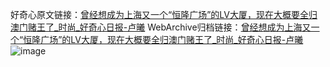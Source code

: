 好奇心原文链接：[曾经想成为上海又一个“恒隆广场”的LV大厦，现在大概要全归澳门赌王了_时尚_好奇心日报-卢曦](https://www.qdaily.com/articles/8739.html)
WebArchive归档链接：[曾经想成为上海又一个“恒隆广场”的LV大厦，现在大概要全归澳门赌王了_时尚_好奇心日报-卢曦](http://web.archive.org/web/20190623153411/https://www.qdaily.com/articles/8739.html)
![image](http://ww3.sinaimg.cn/large/007d5XDpgy1g3vdqlrfd4j30u05pnnpd)